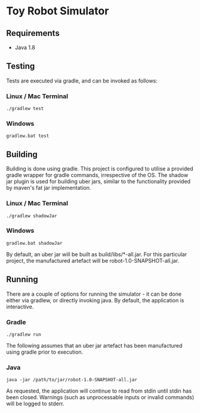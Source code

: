 Toy Robot Simulator
===================

Requirements
------------
- Java 1.8

Testing
-------
Tests are executed via gradle, and can be invoked as follows:
   
### Linux / Mac Terminal

    ./gradlew test
    
### Windows

    gradlew.bat test
    

Building
--------
Building is done using gradle. This project is configured to utilise a provided gradle wrapper for gradle commands, 
irrespective of the OS. The shadow jar plugin is used for building uber jars, similar to the functionality provided by
maven's fat jar implementation.

### Linux / Mac Terminal

    ./gradlew shadowJar
    
### Windows

    gradlew.bat shadowJar
    
By default, an uber jar will be built as build/libs/*-all.jar. For this particular project, the manufactured artefact will
be robot-1.0-SNAPSHOT-all.jar.

Running
-------
There are a couple of options for running the simulator - it can be done either via gradlew, or directly invoking java. By
default, the application is interactive.

### Gradle

    ./gradlew run
    
The following assumes that an uber jar artefact has been manufactured using gradle prior to execution.

### Java

    java -jar /path/to/jar/robot-1.0-SNAPSHOT-all.jar
   
As requested, the application will continue to read from stdin until stdin has been closed. Warnings (such as unprocessable
inputs or invalid commands) will be logged to stderr.
